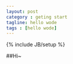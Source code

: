 ```yaml
---
layout: post
category : geting start
tagline: hello wode
tags : [hello wode]
---
```

{% include JB/setup %}

##Hi~

